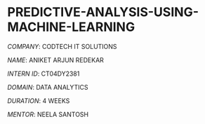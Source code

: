 # PREDICTIVE-ANALYSIS-USING-MACHINE-LEARNING

*COMPANY*: CODTECH IT SOLUTIONS

*NAME*: ANIKET ARJUN REDEKAR

*INTERN ID*: CT04DY2381

*DOMAIN*: DATA ANALYTICS

*DURATION*: 4 WEEKS

*MENTOR*: NEELA SANTOSH
